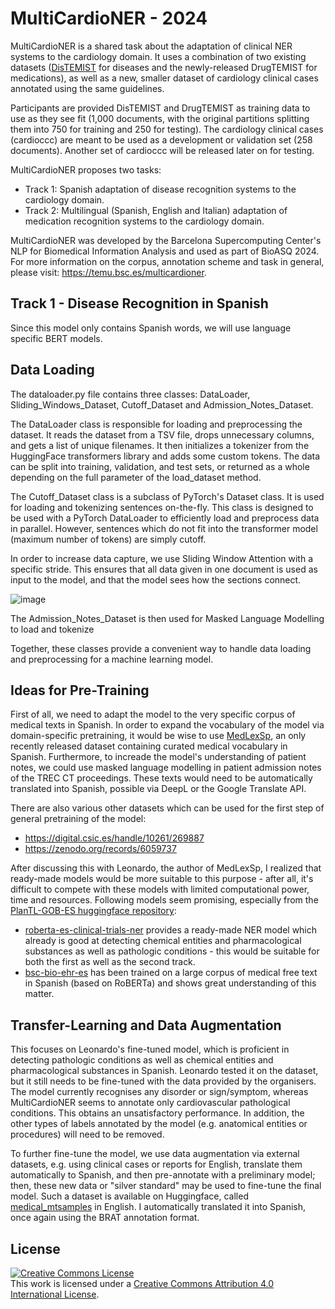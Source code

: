 # MultiCardioNER - 2024

MultiCardioNER is a shared task about the adaptation of clinical NER systems to the cardiology domain. It uses a combination of two existing datasets ([DisTEMIST](https://temu.bsc.es/distemist) for diseases and the newly-released DrugTEMIST for medications), as well as a new, smaller dataset of cardiology clinical cases annotated using the same guidelines.

Participants are provided DisTEMIST and DrugTEMIST as training data to use as they see fit (1,000 documents, with the original partitions splitting them into 750 for training and 250 for testing). The cardiology clinical cases (cardioccc) are meant to be used as a development or validation set (258 documents). Another set of cardioccc will be released later on for testing.

MultiCardioNER proposes two tasks:

- Track 1: Spanish adaptation of disease recognition systems to the cardiology domain.
- Track 2: Multilingual (Spanish, English and Italian) adaptation of medication recognition systems to the cardiology domain.

MultiCardioNER was developed by the Barcelona Supercomputing Center's NLP for Biomedical Information Analysis and used as part of BioASQ 2024. For more information on the corpus, annotation scheme and task in general, please visit: https://temu.bsc.es/multicardioner.

## Track 1 - Disease Recognition in Spanish

Since this model only contains Spanish words, we will use language specific BERT models.

## Data Loading

The dataloader.py file contains three classes: DataLoader, Sliding_Windows_Dataset, Cutoff_Dataset and Admission_Notes_Dataset.

The DataLoader class is responsible for loading and preprocessing the dataset. It reads the dataset from a TSV file, drops unnecessary columns, and gets a list of unique filenames. It then initializes a tokenizer from the HuggingFace transformers library and adds some custom tokens. The data can be split into training, validation, and test sets, or returned as a whole depending on the full parameter of the load_dataset method.

The Cutoff_Dataset class is a subclass of PyTorch's Dataset class. It is used for loading and tokenizing sentences on-the-fly. This class is designed to be used with a PyTorch DataLoader to efficiently load and preprocess data in parallel. However, sentences which do not fit into the transformer model (maximum number of tokens) are simply cutoff.

In order to increase data capture, we use Sliding Window Attention with a specific stride. This ensures that all data given in one document is used as input to the model, and that the model sees how the sections connect.

![image](https://github.com/Padraig20/MultiCardioNER-2024/assets/111874815/68704bf5-dfa1-4ff1-97aa-6b15cfb3ff1e)

The Admission_Notes_Dataset is then used for Masked Language Modelling to load and tokenize 

Together, these classes provide a convenient way to handle data loading and preprocessing for a machine learning model.

## Ideas for Pre-Training

First of all, we need to adapt the model to the very specific corpus of medical texts in Spanish. In order to expand the vocabulary of the model via domain-specific pretraining, it would be wise to use [MedLexSp](https://jbiomedsem.biomedcentral.com/articles/10.1186/s13326-022-00281-5), an only recently released dataset containing curated medical vocabulary in Spanish. Furthermore, to increade the model's understanding of patient notes, we could use masked language modelling in patient admission notes of the TREC CT proceedings. These texts would need to be automatically translated into Spanish, possible via DeepL or the Google Translate API.

There are also various other datasets which can be used for the first step of general pretraining of the model:

- https://digital.csic.es/handle/10261/269887
- https://zenodo.org/records/6059737

After discussing this with Leonardo, the author of MedLexSp, I realized that ready-made models would be more suitable to this purpose - after all, it's difficult to compete with these models with limited computational power, time and resources. Following models seem promising, especially from the [PlanTL-GOB-ES huggingface repository](https://huggingface.co/PlanTL-GOB-ES):

- [roberta-es-clinical-trials-ner](https://huggingface.co/lcampillos/roberta-es-clinical-trials-ner) provides a ready-made NER model which already is good at detecting chemical entities and pharmacological substances as well as pathologic conditions - this would be suitable for both the first as well as the second track.
- [bsc-bio-ehr-es](https://huggingface.co/PlanTL-GOB-ES/bsc-bio-ehr-es) has been trained on a large corpus of medical free text in Spanish (based on RoBERTa) and shows great understanding of this matter.

## Transfer-Learning and Data Augmentation

This focuses on Leonardo's fine-tuned model, which is proficient in detecting pathologic conditions as well as chemical entities and pharmacological substances in Spanish. Leonardo tested it on the dataset, but it still needs to be fine-tuned with the data provided by the organisers. The model currently recognises any disorder or sign/symptom, whereas MultiCardioNER seems to annotate only cardiovascular pathological conditions. This obtains an unsatisfactory performance. In addition, the other types of labels annotated by the model (e.g. anatomical entities or procedures) will need to be removed.

To further fine-tune the model, we use data augmentation via external datasets, e.g. using clinical cases or reports for English, translate them automatically to Spanish, and then pre-annotate with a preliminary model; then, these new data or "silver standard" may be used to fine-tune the final model. Such a dataset is available on Huggingface, called [medical_mtsamples](https://huggingface.co/datasets/NickyNicky/medical_mtsamples) in English. I automatically translated it into Spanish, once again using the BRAT annotation format.

## License

<a rel="license" href="http://creativecommons.org/licenses/by/4.0/"><img alt="Creative Commons License" style="border-width:0" src="https://i.creativecommons.org/l/by/4.0/88x31.png" /></a><br />This work is licensed under a <a rel="license" href="http://creativecommons.org/licenses/by/4.0/">Creative Commons Attribution 4.0 International License</a>.
